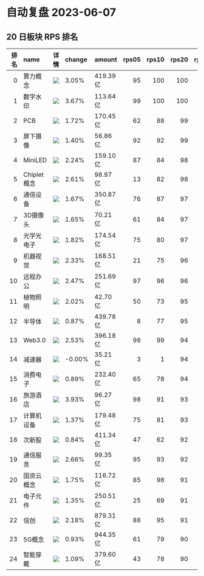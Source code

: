 # 自动复盘 2023-06-07
## 20 日板块 RPS 排名
|   排名 | name        | 详情                                                                                                | change   | amount   |   rps05 |   rps10 |   rps20 |   rps50 |   rps120 |   rps250 | volume      |
|-------:|:------------|:----------------------------------------------------------------------------------------------------|:---------|:---------|--------:|--------:|--------:|--------:|---------:|---------:|:------------|
|      0 | 算力概念    | ![](https://sykent-blog-image.oss-cn-beijing.aliyuncs.com/quant/image/2023/6/1686127006298-tmp.jpg) | 3.05%    | 419.39亿 |      95 |     100 |     100 |       0 |        0 |        0 | 1530.69万手 |
|      1 | 数字水印    | ![](https://sykent-blog-image.oss-cn-beijing.aliyuncs.com/quant/image/2023/6/1686127007316-tmp.jpg) | 3.67%    | 113.64亿 |      99 |     100 |     100 |      95 |        0 |        0 | 763.86万手  |
|      2 | PCB         | ![](https://sykent-blog-image.oss-cn-beijing.aliyuncs.com/quant/image/2023/6/1686127008379-tmp.jpg) | 1.72%    | 170.45亿 |      62 |      88 |      99 |      74 |       80 |       84 | 1097.48万手 |
|      3 | 屏下摄像    | ![](https://sykent-blog-image.oss-cn-beijing.aliyuncs.com/quant/image/2023/6/1686127009371-tmp.jpg) | 1.40%    | 56.86亿  |      92 |      92 |      99 |      62 |       84 |       65 | 911.28万手  |
|      4 | MiniLED     | ![](https://sykent-blog-image.oss-cn-beijing.aliyuncs.com/quant/image/2023/6/1686127010330-tmp.jpg) | 2.24%    | 159.10亿 |      87 |      84 |      98 |      83 |       81 |       79 | 1712.56万手 |
|      5 | Chiplet概念 | ![](https://sykent-blog-image.oss-cn-beijing.aliyuncs.com/quant/image/2023/6/1686127011198-tmp.jpg) | 2.61%    | 98.97亿  |      13 |      82 |      98 |      50 |       92 |        0 | 374.02万手  |
|      6 | 通信设备    | ![](https://sykent-blog-image.oss-cn-beijing.aliyuncs.com/quant/image/2023/6/1686127012176-tmp.jpg) | 1.67%    | 350.87亿 |      76 |      87 |      97 |      93 |       88 |       90 | 1525.78万手 |
|      7 | 3D摄像头    | ![](https://sykent-blog-image.oss-cn-beijing.aliyuncs.com/quant/image/2023/6/1686127013112-tmp.jpg) | 1.65%    | 70.21亿  |      61 |      84 |      97 |      67 |       70 |       52 | 645.69万手  |
|      8 | 光学光电子  | ![](https://sykent-blog-image.oss-cn-beijing.aliyuncs.com/quant/image/2023/6/1686127014177-tmp.jpg) | 1.82%    | 174.54亿 |      75 |      80 |      97 |      82 |       83 |       81 | 1903.88万手 |
|      9 | 机器视觉    | ![](https://sykent-blog-image.oss-cn-beijing.aliyuncs.com/quant/image/2023/6/1686127015116-tmp.jpg) | 2.33%    | 168.51亿 |      21 |      75 |      96 |      88 |       95 |      100 | 657.11万手  |
|     10 | 远程办公    | ![](https://sykent-blog-image.oss-cn-beijing.aliyuncs.com/quant/image/2023/6/1686127016113-tmp.jpg) | 2.47%    | 251.69亿 |      97 |      96 |      96 |      90 |       98 |       98 | 1362.52万手 |
|     11 | 植物照明    | ![](https://sykent-blog-image.oss-cn-beijing.aliyuncs.com/quant/image/2023/6/1686127017047-tmp.jpg) | 2.02%    | 42.70亿  |      50 |      73 |      95 |      78 |       77 |       72 | 342.23万手  |
|     12 | 半导体      | ![](https://sykent-blog-image.oss-cn-beijing.aliyuncs.com/quant/image/2023/6/1686127018062-tmp.jpg) | 0.87%    | 439.78亿 |       8 |      77 |      95 |      57 |       81 |       75 | 986.56万手  |
|     13 | Web3.0      | ![](https://sykent-blog-image.oss-cn-beijing.aliyuncs.com/quant/image/2023/6/1686127018782-tmp.jpg) | 2.53%    | 396.18亿 |      98 |      99 |      94 |      98 |      100 |        0 | 2498.50万手 |
|     14 | 减速器      | ![](https://sykent-blog-image.oss-cn-beijing.aliyuncs.com/quant/image/2023/6/1686127019679-tmp.jpg) | -0.00%   | 35.21亿  |       3 |       1 |      94 |      69 |       63 |        0 | 261.31万手  |
|     15 | 消费电子    | ![](https://sykent-blog-image.oss-cn-beijing.aliyuncs.com/quant/image/2023/6/1686127020629-tmp.jpg) | 0.89%    | 232.40亿 |      65 |      78 |      94 |      59 |       71 |       76 | 1214.44万手 |
|     16 | 旅游酒店    | ![](https://sykent-blog-image.oss-cn-beijing.aliyuncs.com/quant/image/2023/6/1686127021599-tmp.jpg) | 3.93%    | 96.27亿  |      98 |      91 |      93 |      77 |       57 |       80 | 601.15万手  |
|     17 | 计算机设备  | ![](https://sykent-blog-image.oss-cn-beijing.aliyuncs.com/quant/image/2023/6/1686127022513-tmp.jpg) | 1.37%    | 179.48亿 |      75 |      81 |      93 |      81 |       89 |       87 | 871.48万手  |
|     18 | 次新股      | ![](https://sykent-blog-image.oss-cn-beijing.aliyuncs.com/quant/image/2023/6/1686127023607-tmp.jpg) | 0.84%    | 411.34亿 |      47 |      62 |      92 |      83 |       70 |       61 | 1223.84万手 |
|     19 | 通信服务    | ![](https://sykent-blog-image.oss-cn-beijing.aliyuncs.com/quant/image/2023/6/1686127024555-tmp.jpg) | 2.66%    | 99.35亿  |      95 |      93 |      92 |      89 |       90 |       89 | 977.57万手  |
|     20 | 国资云概念  | ![](https://sykent-blog-image.oss-cn-beijing.aliyuncs.com/quant/image/2023/6/1686127025529-tmp.jpg) | 1.75%    | 116.72亿 |      85 |      98 |      91 |      71 |       96 |       99 | 642.04万手  |
|     21 | 电子元件    | ![](https://sykent-blog-image.oss-cn-beijing.aliyuncs.com/quant/image/2023/6/1686127026446-tmp.jpg) | 1.35%    | 250.51亿 |      25 |      69 |      91 |      42 |       54 |       54 | 1030.61万手 |
|     22 | 信创        | ![](https://sykent-blog-image.oss-cn-beijing.aliyuncs.com/quant/image/2023/6/1686127027295-tmp.jpg) | 2.18%    | 879.31亿 |      88 |      95 |      91 |      91 |       96 |        0 | 4537.23万手 |
|     23 | 5G概念      | ![](https://sykent-blog-image.oss-cn-beijing.aliyuncs.com/quant/image/2023/6/1686127028262-tmp.jpg) | 0.93%    | 944.35亿 |      61 |      79 |      90 |      72 |       82 |       85 | 5874.21万手 |
|     24 | 智能穿戴    | ![](https://sykent-blog-image.oss-cn-beijing.aliyuncs.com/quant/image/2023/6/1686127029262-tmp.jpg) | 1.09%    | 379.60亿 |      43 |      78 |      90 |      36 |       73 |       63 | 2368.39万手 |